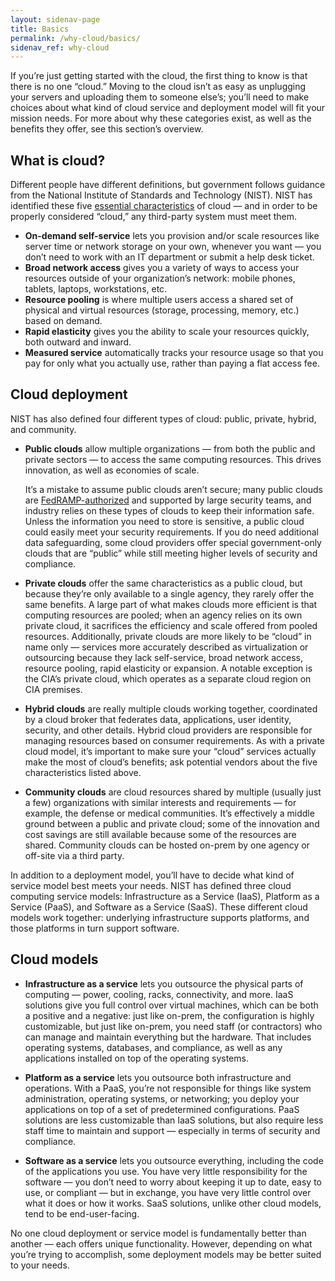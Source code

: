 ```yaml
---
layout: sidenav-page
title: Basics
permalink: /why-cloud/basics/
sidenav_ref: why-cloud
---
```


If you’re just getting started with the cloud, the first thing to know is that there is no one “cloud.” Moving to the cloud isn’t as easy as unplugging your servers and uploading them to someone else’s; you’ll need to make choices about what kind of cloud service and deployment model will fit your mission needs. For more about why these categories exist, as well as the benefits they offer, see this section’s overview.

## What is cloud?

Different people have different definitions, but government follows guidance from the National Institute of Standards and Technology (NIST). NIST has identified these five [essential characteristics](https://nvlpubs.nist.gov/nistpubs/Legacy/SP/nistspecialpublication800-145.pdf) of cloud — and in order to be properly considered “cloud,” any third-party system must meet them.

  * **On-demand self-service** lets you provision and/or scale resources like server time or network storage on your own, whenever you want — you don’t need to work with an IT department or submit a help desk ticket.
* **Broad network access** gives you a variety of ways to access your resources outside of your organization’s network: mobile phones, tablets, laptops, workstations, etc.
* **Resource pooling** is where multiple users access a shared set of physical and virtual resources (storage, processing, memory, etc.) based on demand. 
* **Rapid elasticity** gives you the ability to scale your resources quickly, both outward and inward.
* **Measured service** automatically tracks your resource usage so that you pay for only what you actually use, rather than paying a flat access fee. 


## Cloud deployment

NIST has also defined four different types of cloud: public, private, hybrid, and community. 

* **Public clouds** allow multiple organizations — from both the public and private sectors — to access the same computing resources. This drives innovation, as well as economies of scale. 

  It’s a mistake to assume public clouds aren’t secure; many public clouds are [FedRAMP-authorized](https://www.fedramp.gov/about/) and supported by large security teams, and industry relies on these types of clouds to keep their information safe. Unless the information you need to store is sensitive, a public cloud could easily meet your security requirements. If you do need additional data safeguarding, some cloud providers offer special government-only clouds that are “public” while still meeting higher levels of security and compliance.

* **Private clouds** offer the same characteristics as a public cloud, but because they’re only available to a single agency, they rarely offer the same benefits. A large part of what makes clouds more efficient is that computing resources are pooled; when an agency relies on its own private cloud, it sacrifices the efficiency and scale offered from pooled resources. Additionally, private clouds are more likely to be “cloud” in name only — services more accurately described as virtualization or outsourcing because they lack self-service, broad network access, resource pooling, rapid elasticity or expansion. A notable exception is the CIA’s private cloud, which operates as a separate cloud region on CIA premises.


* **Hybrid clouds** are really multiple clouds working together, coordinated by a cloud broker that federates data, applications, user identity, security, and other details. Hybrid cloud providers are responsible for managing resources based on consumer requirements. As with a private cloud model, it’s important to make sure your “cloud” services actually make the most of cloud’s benefits; ask potential vendors about the five characteristics listed above.

* **Community clouds** are cloud resources shared by multiple (usually just a few) organizations with similar interests and requirements — for example, the defense or medical communities. It’s effectively a middle ground between a public and private cloud; some of the innovation and cost savings are still available because some of the resources are shared. Community clouds can be hosted on-prem by one agency or off-site via a third party.

In addition to a deployment model, you’ll have to decide what kind of service model best meets your needs. NIST has defined three cloud computing service models: Infrastructure as a Service (IaaS), Platform as a Service (PaaS), and Software as a Service (SaaS). These different cloud models work together: underlying infrastructure supports platforms, and those platforms in turn support software.

## Cloud models

* **Infrastructure as a service** lets you outsource the physical parts of computing — power, cooling, racks, connectivity, and more. IaaS solutions give you full control over virtual machines, which can be both a positive and a negative: just like on-prem, the configuration is highly customizable, but just like on-prem, you need staff (or contractors) who can manage and maintain everything but the hardware. That includes operating systems, databases, and compliance, as well as any applications installed on top of the operating systems.


* **Platform as a service** lets you outsource both infrastructure and operations. With a PaaS, you’re not responsible for things like system administration, operating systems, or networking; you deploy your applications on top of a set of predetermined configurations. PaaS solutions are less customizable than IaaS solutions, but also require less staff time to maintain and support — especially in terms of security and compliance.

* **Software as a service** lets you outsource everything, including the code of the applications you use. You have very little responsibility for the software — you don’t need to worry about keeping it up to date, easy to use, or compliant — but in exchange, you have very little control over what it does or how it works. SaaS solutions, unlike other cloud models, tend to be end-user-facing.

No one cloud deployment or service model is fundamentally better than another — each offers unique functionality. However, depending on what you’re trying to accomplish, some deployment models may be better suited to your needs. 
